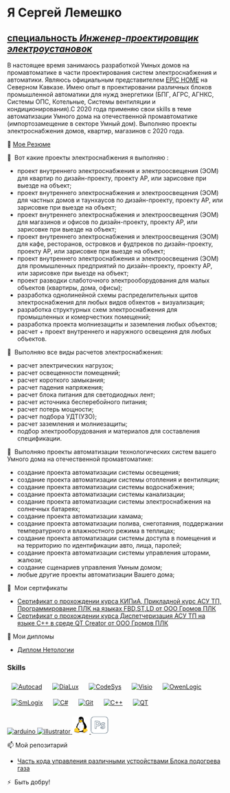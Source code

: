 [](https://user-images.githubusercontent.com/18350557/176309783-0785949b-9127-417c-8b55-ab5a4333674e.gif)Я Сергей Лемешко
======================================================================================================================================

 [специальность  *Инженер-проектировщик электроустановок*](https://docs.google.com/document/d/1T4WgWlsxFniLtcxtX0Rs9EWtpif1Fs150QYMqhiBC0o/edit)
---------------------

В настоящее время занимаюсь разработкой Умных домов на промавтоматике в части проектирования систем электроснабжения и автоматики. Являюсь официальным представителем [EPIC HOME](https://epic-home.ru/) на Северном Кавказе.  Имею опыт в проектировании различных блоков промышленной автоматики для нужд энергетики (БПГ, АГРС, АГНКС, Системы ОПС, Котельные, Системы вентиляции и кондиционирования).С 2020 года применяю свои skills в теме автоматизации Умного дома на отечественной промавтоматике (импортозамещение в секторе Умный дом). Выполняю  проекты  электроснабжения домов, квартир, магазинов с 2020 года.

🔭 [Мое Резюме](https://docs.google.com/document/d/1T4WgWlsxFniLtcxtX0Rs9EWtpif1Fs150QYMqhiBC0o/edit)

🚀  Вот какие проекты электроснабжения я выполняю :
*  проект внутреннего электроснабжения и электроосвещения (ЭОМ) для квартир по дизайн-проекту, проекту АР, или зарисовке при выезде на объект;
*  проект внутреннего электроснабжения и электроосвещения (ЭОМ) для частных домов и таунхаусов по дизайн-проекту, проекту АР, или зарисовке при выезде на объект;
*  проект внутреннего электроснабжения и электроосвещения (ЭОМ) для магазинов и офисов по дизайн-проекту, проекту АР, или зарисовке при выезде на объект;
*  проект внутреннего электроснабжения и электроосвещения (ЭОМ) для кафе, ресторанов, островков и фудтреков по дизайн-проекту, проекту АР, или зарисовке при выезде на объект;
*  проект внутреннего электроснабжения и электроосвещения (ЭОМ) для промышленных предприятий по дизайн-проекту, проекту АР, или зарисовке при выезде на объект;
*  проект разводки слаботочного электрооборудования для малых объектов (квартиры, дома, офисы);
*  разработка однолинейной схемы распределительных щитов электроснабжения для любых видов обхектов + визуализация;
*  разработка структурных схем электроснабжения для промышленных и комерчестких помещений;
*  разработка проекта молниезащиты и заземления любых объектов;
*  расчет + проект внутреннего и наружного освещеиня для любых объектов.
  
🚀  Выполняю все виды расчетов электроснабжения:
*  расчет электрических нагрузок;
*  расчет освещенности помещений;
*  расчет короткого замыкания;
*  расчет падения напряжения;
*  расчет блока питания для светодиодных лент;
*  расчет источника бесперебойного питания;
*  расчет потерь мощности;
*  расчет подбора УДТ(УЗО);
*  расчет заземления и молниезащиты;
*  подбор электрооборудования и материалов для составления спецификации.

🚀  Выполняю проекты автоматизации технологических систем вашего Умного дома на отечественной промавтоматике:
*  создание проекта автоматизации системы освещения;
*  создание проекта автоматизации системы отопления и вентиляции;
*  создание проекта автоматизации системы водоснабжения;
*  создание проекта автоматизации системы канализации;
*  создание проекта автоматизации системы электроснабжения на солнечных батареях;
*  создание проекта автоматизации хамама;
*  создание проекта автоматизации полива, снеготаяния, поддержании температурного и влажностного режима в теплицах;
*  создание проекта автоматизации системы доступа в помещения и на территорию по идентификации авто, лища, паролей;
*  создание проекта автоматизации системы управления шторами, жалюзи;
*  создание сщенариев управления Умным домом;
*  любые другие проекты автоматизации Вашего дома;


🧠   Мои сертификаты
*   [Сертификат о прохождении курса КИПиА, Прикладной курс АСУ ТП, Программирование ПЛК на языках FBD,ST,LD от ООО Громов ПЛК ](https://drive.google.com/file/d/1bclNVy261MJdnJPbyduJvOFQgEGpjCkQ/view?usp=sharing)
*    [Сертификат о прохождении курса Диспетчеризация АСУ ТП на языке С++  в среде QT Creator от ООО Громов ПЛК ](https://drive.google.com/file/d/1TXdzSVplytiDJ6B0xG2N5dJUmHJ98wGf/view?usp=sharing)


🤝 Мои дипломы
*   [Диплом Нетологии](https://drive.google.com/file/d/1qvJKvS-tDPiIXUygMa54Vg2B8f1YRd_4/view?usp=sharing)

### Skills
<p align="left">  
 <a href="https://www.autodesk.com/products/autocad/" target="_blank"><img style="margin: 10px" src="https://clipground.com/images/autocad-logo-png-13.png" alt="Autocad" height="50" /></a> 
 <a href="https://www.dialux.com/" target="_blank"><img style="margin: 10px" src="https://lh3.ggpht.com/i4EGn-x0r6p2fanXNXNo_kt-4QDnwu_s6ofqmEN2kymYSTp2FCE9MM_SA6smpqPgRYpy" alt="DiaLux" height="50" /></a> 
 <a href="https://www.codesys.com/" target="_blank"><img style="margin: 10px" src="http://softmc.servotronix.com/img_auth.php/5/51/Codesys_Logo.svg.png" alt="CodeSys" height="50" /></a>  
  <a href="https://www.microsoft.com/ru-ru/microsoft-365/visio/flowchart-software" target="_blank"><img style="margin: 10px" src="https://keypc.ru/assets/images/products/67/visio.jpg" alt="Visio" height="50" /></a>  
 <a href="https://owen.ru/product/sreda_programmirovaniya_owen_logic" target="_blank"><img style="margin: 10px" src="https://owen.ru/uploads/150/logo_logic.png" alt="OwenLogic" height="50" /></a> 
 <a href="https://segnetics.com/ru/smlogix" target="_blank"><img style="margin: 10px" src="https://megakip.by/segnetics/img/smlogix.png" alt="SmLogix" height="50" /></a>  
<a href="https://docs.microsoft.com/en-us/dotnet/csharp/" target="_blank"><img style="margin: 10px" src="https://profilinator.rishav.dev/skills-assets/csharp-original.svg" alt="C#" height="50" /></a>  
<a href="https://github.com/" target="_blank"><img style="margin: 10px" src="https://profilinator.rishav.dev/skills-assets/git-scm-icon.svg" alt="Git" height="50" /></a>  
<a href="https://www.cplusplus.com/" target="_blank"><img style="margin: 10px" src="https://profilinator.rishav.dev/skills-assets/cplusplus-original.svg" alt="C++" height="50" /></a>  
<a href="https://www.qt.io/product/development-tools" target="_blank"><img style="margin: 10px" src="https://coursecouponclub.com/wp-content/uploads/2021/03/3899854_1edc_3-2048x1152.jpg" alt="QT" height="50" /></a> 

<a href="https://www.arduino.cc/" target="_blank" rel="noreferrer"> <img src="https://cdn.worldvectorlogo.com/logos/arduino-1.svg" alt="arduino" width="40" height="40"/> </a> 
<a href="https://www.adobe.com/in/products/illustrator.html" target="_blank" rel="noreferrer"> <img src="https://www.vectorlogo.zone/logos/adobe_illustrator/adobe_illustrator-icon.svg" alt="illustrator" width="40" height="40"/> </a> 
<a href="https://www.linux.org/" target="_blank" rel="noreferrer"> <img src="https://raw.githubusercontent.com/devicons/devicon/master/icons/linux/linux-original.svg" alt="linux" width="40" height="40"/> </a> 
<a href="https://www.photoshop.com/en" target="_blank" rel="noreferrer"> <img src="https://raw.githubusercontent.com/devicons/devicon/master/icons/photoshop/photoshop-line.svg" alt="photoshop" width="40" height="40"/> </a> </p>

</p>

📫 Мой репозитарий
*  [Часть кода управления различными устройствами  Блока подогрева газа ](https://github.com/SergeyL1L/BPG)


⚡  Быть добру!

<!---
SergeyLSI/SergeyLSI is a ✨ special ✨ repository because its `README.md` (this file) appears on your GitHub profile.
You can click the Preview link to take a look at your changes.
--->
